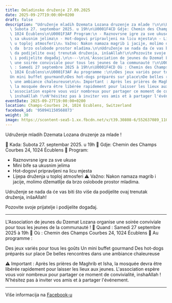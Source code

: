 ```yaml
---
title: Omladinsko druženje 27.09.2025
date: 2025-09-27T19:00:00+0200
draft: false
description: "Udruženje mladih Dzemata Lozana druzenje za mlade !\n\n\U0001F4C5 Kada:\
  \ Subota 27. septembar 2025. u 19h\n\U0001F4CD Gdje: Chemin des Champs Courbes 24,\
  \ 1024 Écublens\n\U0001F3AF Program:\n - Raznovrsne igre za sve ukuse\n - Mini bife\
  \ sa ukusnim jelima\n - Hot-dogovi pripravljeni na licu mjesta\n - Lijepa druženja\
  \ u toploj atmosferi\n⚠️ Važno: Nakon namaza magrib i jacije, molimo džematlije\
  \ da  brzo oslobode prostor mladima.\n\nUdruženje se nada da će vas biti što više\
  \ da podijelite ovaj trenutak druženja, inšaAllah!\n\nPozovite svoje prijatelje\
  \ i podijelite događaj.\n\n---\n\nL'Association de jeunes du Dzemat Lozana organise\
  \ une soirée conviviale pour tous les jeunes de la communauté !\n\U0001F4C5 Quand\
  \ : Samedi 27 septembre 2025 à 19h\n\U0001F4CD Où : Chemin des Champs Courbes 24,\
  \ 1024 Écublens\n\U0001F3AF Au programme :\n\nDes jeux variés pour tous les goûts\n\
  Un mini buffet gourmand\nDes hot-dogs préparés sur place\nDe belles rencontres dans\
  \ une ambiance chaleureuse\n\n⚠️ Important : Après les prières de Maghrib et Isha,\
  \ la mosquée devra être libérée rapidement pour laisser les lieux aux jeunes.\n\
  L'association espère vous voir nombreux pour partager ce moment de convivialité,\
  \ inshaAllah !\nN'hésitez pas à inviter vos amis et à partager l'événement."
eventDate: 2025-09-27T19:00:00+0200
location: Champs-Courbes 24, 1024 Ecublens, Switzerland
facebook_id: '950941150568873'
weight: 30
image: https://scontent-sea5-1.xx.fbcdn.net/v/t39.30808-6/552637089_1108051454788786_5018616264435163544_n.jpg?_nc_cat=109&ccb=1-7&_nc_sid=9e60e4&_nc_ohc=KcGx-7C2B2QQ7kNvwHvVufQ&_nc_oc=Adk3bZ23gHgfxjGUws9Y83tKDJNbTyCHWhIHTsXur-erAmiuBKtdZEfozqLOWT92HwE&_nc_zt=23&_nc_ht=scontent-sea5-1.xx&edm=ABTKTjYEAAAA&_nc_gid=qWtuJav7nH3afCRt3iOrRw&oh=00_AfcrHm1W_febAxc3FABZWSL0-eiltI0M5e4KCYwmnYmk_Q&oe=68FCD8E6
---
```


Udruženje mladih Dzemata Lozana druzenje za mlade !

📅 Kada: Subota 27. septembar 2025. u 19h
📍 Gdje: Chemin des Champs Courbes 24, 1024 Écublens
🎯 Program:
 - Raznovrsne igre za sve ukuse
 - Mini bife sa ukusnim jelima
 - Hot-dogovi pripravljeni na licu mjesta
 - Lijepa druženja u toploj atmosferi
⚠️ Važno: Nakon namaza magrib i jacije, molimo džematlije da  brzo oslobode prostor mladima.

Udruženje se nada da će vas biti što više da podijelite ovaj trenutak druženja, inšaAllah!

Pozovite svoje prijatelje i podijelite događaj.

---

L'Association de jeunes du Dzemat Lozana organise une soirée conviviale pour tous les jeunes de la communauté !
📅 Quand : Samedi 27 septembre 2025 à 19h
📍 Où : Chemin des Champs Courbes 24, 1024 Écublens
🎯 Au programme :

Des jeux variés pour tous les goûts
Un mini buffet gourmand
Des hot-dogs préparés sur place
De belles rencontres dans une ambiance chaleureuse

⚠️ Important : Après les prières de Maghrib et Isha, la mosquée devra être libérée rapidement pour laisser les lieux aux jeunes.
L'association espère vous voir nombreux pour partager ce moment de convivialité, inshaAllah !
N'hésitez pas à inviter vos amis et à partager l'événement.

---

Više informacija na [Facebook-u](https://facebook.com/events/950941150568873)